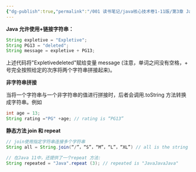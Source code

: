 ```yaml
---
{"dg-publish":true,"permalink":"/001 读书笔记/java核心技术卷1-11版/第3章 Java的基本程序设计结构/3.6 字符串/3.6.2 拼接/","created":"2024-04-15T15:03:52.923+08:00","updated":"2024-06-01T10:43:38.615+08:00"}
---
```


**Java 允许使用+链接字符串：**

```java
String expletive = "Expletive"; 
String PG13 = "deleted";
String message = expletive + PG13;
```

上述代码将"Expletivedeleted"赋给变量 message (注意，单词之间没有空格，+ 号完全按照给定的次序将两个字符串拼接起来)。

**非字符串拼接**

当将一个字符串与一个非字符串的值进行拼接时，后者会调用.toString 方法转换成字符串。例如

```java
int age = 13;
String rating ="PG" +age; // rating is “PG13”
```

**静态方法 join 和 repeat**

```java
// join使用指定字符串连接多个字符串
String all = String.join(“/”，“S”，“M”，“L”，“XL”) // all is the string “S/M/L/XL”

// 在Java 11中，还提供了一个repeat 方法:
String repeated = "Java".repeat (3); // repeated is "JavaJavaJava"
```